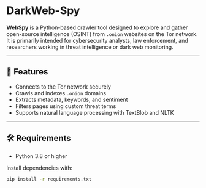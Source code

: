 # DarkWeb-Spy

**WebSpy** is a Python-based crawler tool designed to explore and gather open-source intelligence (OSINT) from `.onion` websites on the Tor network. It is primarily intended for cybersecurity analysts, law enforcement, and researchers working in threat intelligence or dark web monitoring.

---

## 🚀 Features

- Connects to the Tor network securely
- Crawls and indexes `.onion` domains
- Extracts metadata, keywords, and sentiment
- Filters pages using custom threat terms
- Supports natural language processing with TextBlob and NLTK

---

## 🛠️ Requirements

- Python 3.8 or higher

Install dependencies with:

```bash
pip install -r requirements.txt
